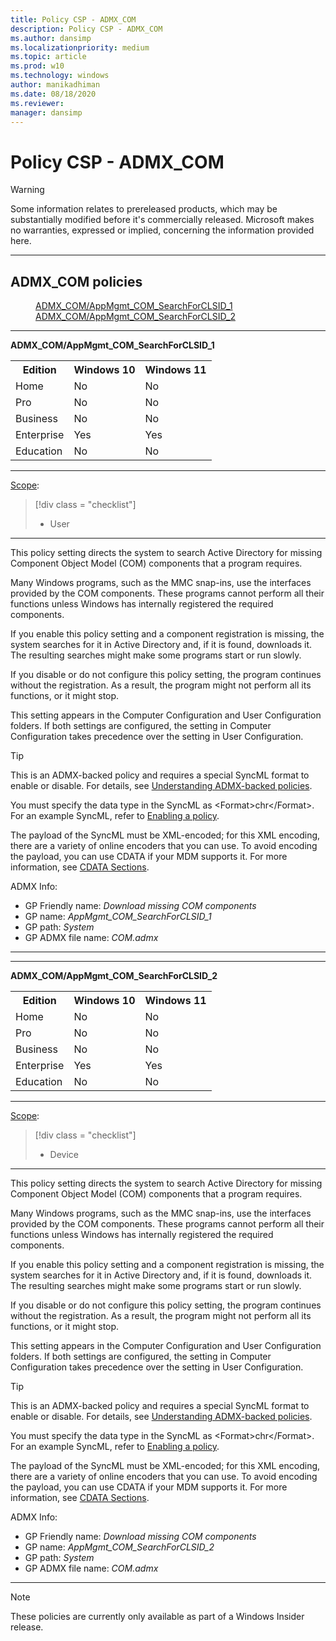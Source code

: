 ```yaml
---
title: Policy CSP - ADMX_COM
description: Policy CSP - ADMX_COM
ms.author: dansimp
ms.localizationpriority: medium
ms.topic: article
ms.prod: w10
ms.technology: windows
author: manikadhiman
ms.date: 08/18/2020
ms.reviewer: 
manager: dansimp
---
```


# Policy CSP - ADMX_COM

> [!WARNING]
> Some information relates to prereleased products, which may be substantially modified before it's commercially released. Microsoft makes no warranties, expressed or implied, concerning the information provided here.

<hr/>

<!--Policies-->
## ADMX_COM policies  

<dl>
  <dd>
    <a href="#admx-com-appmgmt-com-searchforclsid-1">ADMX_COM/AppMgmt_COM_SearchForCLSID_1</a>
  </dd>
  <dd>
    <a href="#admx-com-appmgmt-com-searchforclsid-2">ADMX_COM/AppMgmt_COM_SearchForCLSID_2</a>
  </dd>
</dl>


<hr/>

<!--Policy-->
<a href="" id="admx-com-appmgmt-com-searchforclsid-1"></a>**ADMX_COM/AppMgmt_COM_SearchForCLSID_1**  

<!--SupportedSKUs-->
<table>
<tr>
    <th>Edition</th>
    <th>Windows 10</th>
    <th>Windows 11</th>
</tr>
<tr>
    <td>Home</td>
    <td>No</td>
    <td>No</td>
</tr>
<tr>
    <td>Pro</td>
    <td>No</td>
    <td>No</td>
</tr>
<tr>
    <td>Business</td>
    <td>No</td>
    <td>No</td>
</tr>
<tr>
    <td>Enterprise</td>
    <td>Yes</td>
    <td>Yes</td>
</tr>
<tr>
    <td>Education</td>
    <td>No</td>
    <td>No</td>
</tr>
</table>

<!--/SupportedSKUs-->
<hr/>

<!--Scope-->
[Scope](./policy-configuration-service-provider.md#policy-scope):

> [!div class = "checklist"]
> * User

<hr/>

<!--/Scope-->
<!--Description-->
This policy setting directs the system to search Active Directory for missing Component Object Model (COM) components that a program requires.

Many Windows programs, such as the MMC snap-ins, use the interfaces provided by the COM components. These programs cannot perform all their functions unless Windows has internally registered the required components.

If you enable this policy setting and a component registration is missing, the system searches for it in Active Directory and, if it is found, downloads it. The resulting searches might make some programs start or run slowly.

If you disable or do not configure this policy setting, the program continues without the registration. As a result, the program might not perform all its functions, or it might stop.

This setting appears in the Computer Configuration and User Configuration folders. If both settings are configured, the setting in Computer Configuration takes precedence over the setting in User Configuration.

<!--/Description-->
> [!TIP]
> This is an ADMX-backed policy and requires a special SyncML format to enable or disable.  For details, see [Understanding ADMX-backed policies](./understanding-admx-backed-policies.md).
> 
> You must specify the data type in the SyncML as &lt;Format&gt;chr&lt;/Format&gt;. For an example SyncML, refer to [Enabling a policy](./understanding-admx-backed-policies.md#enabling-a-policy).
> 
> The payload of the SyncML must be XML-encoded; for this XML encoding, there are a variety of online encoders that you can use. To avoid encoding the payload, you can use CDATA if your MDM supports it.  For more information, see [CDATA Sections](http://www.w3.org/TR/REC-xml/#sec-cdata-sect).

<!--ADMXBacked-->
ADMX Info:  
-   GP Friendly name: *Download missing COM components*
-   GP name: *AppMgmt_COM_SearchForCLSID_1*
-   GP path: *System*
-   GP ADMX file name: *COM.admx*

<!--/ADMXBacked-->
<!--/Policy-->
<hr/>

<hr/>

<!--Policy-->
<a href="" id="admx-com-appmgmt-com-searchforclsid-2"></a>**ADMX_COM/AppMgmt_COM_SearchForCLSID_2**  

<!--SupportedSKUs-->
<table>
<tr>
    <th>Edition</th>
    <th>Windows 10</th>
    <th>Windows 11</th>
</tr>
<tr>
    <td>Home</td>
    <td>No</td>
    <td>No</td>
</tr>
<tr>
    <td>Pro</td>
    <td>No</td>
    <td>No</td>
</tr>
<tr>
    <td>Business</td>
    <td>No</td>
    <td>No</td>
</tr>
<tr>
    <td>Enterprise</td>
    <td>Yes</td>
    <td>Yes</td>
</tr>
<tr>
    <td>Education</td>
    <td>No</td>
    <td>No</td>
</tr>
</table>

<!--/SupportedSKUs-->
<hr/>

<!--Scope-->
[Scope](./policy-configuration-service-provider.md#policy-scope):

> [!div class = "checklist"]
> * Device

<hr/>

<!--/Scope-->
<!--Description-->
This policy setting directs the system to search Active Directory for missing Component Object Model (COM) components that a program requires.

Many Windows programs, such as the MMC snap-ins, use the interfaces provided by the COM components. These programs cannot perform all their functions unless Windows has internally registered the required components.

If you enable this policy setting and a component registration is missing, the system searches for it in Active Directory and, if it is found, downloads it. The resulting searches might make some programs start or run slowly.

If you disable or do not configure this policy setting, the program continues without the registration. As a result, the program might not perform all its functions, or it might stop.

This setting appears in the Computer Configuration and User Configuration folders. If both settings are configured, the setting in Computer Configuration takes precedence over the setting in User Configuration.

<!--/Description-->
> [!TIP]
> This is an ADMX-backed policy and requires a special SyncML format to enable or disable.  For details, see [Understanding ADMX-backed policies](./understanding-admx-backed-policies.md).
> 
> You must specify the data type in the SyncML as &lt;Format&gt;chr&lt;/Format&gt;. For an example SyncML, refer to [Enabling a policy](./understanding-admx-backed-policies.md#enabling-a-policy).
> 
> The payload of the SyncML must be XML-encoded; for this XML encoding, there are a variety of online encoders that you can use. To avoid encoding the payload, you can use CDATA if your MDM supports it.  For more information, see [CDATA Sections](http://www.w3.org/TR/REC-xml/#sec-cdata-sect).

<!--ADMXBacked-->
ADMX Info:  
-   GP Friendly name: *Download missing COM components*
-   GP name: *AppMgmt_COM_SearchForCLSID_2*
-   GP path: *System*
-   GP ADMX file name: *COM.admx*

<!--/ADMXBacked-->
<!--/Policy-->
<hr/>

> [!NOTE]
> These policies are currently only available as part of a Windows Insider release.
<!--/Policies-->

